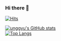 ### Hi there 👋
[![Hits](https://hits.seeyoufarm.com/api/count/incr/badge.svg?url=https%3A%2F%2Fgithub.com%2Funggyu&count_bg=%2367D17A&title_bg=%23555555&icon=github.svg&icon_color=%23FFFFFF&title=hits&edge_flat=false)](https://hits.seeyoufarm.com)

[![unggyu's GitHub stats](https://github-readme-stats.vercel.app/api?username=unggyu&theme=dark)](https://github.com/anuraghazra/github-readme-stats)<br />
[![Top Langs](https://github-readme-stats.vercel.app/api/top-langs/?username=unggyu&layout=compact&theme=dark)](https://github.com/anuraghazra/github-readme-stats)

<!--
**unggyu/unggyu** is a ✨ _special_ ✨ repository because its `README.md` (this file) appears on your GitHub profile.

Here are some ideas to get you started:

- 🔭 I’m currently working on ...
- 🌱 I’m currently learning ...
- 👯 I’m looking to collaborate on ...
- 🤔 I’m looking for help with ...
- 💬 Ask me about ...
- 📫 How to reach me: ...
- 😄 Pronouns: ...
- ⚡ Fun fact: ...
-->
